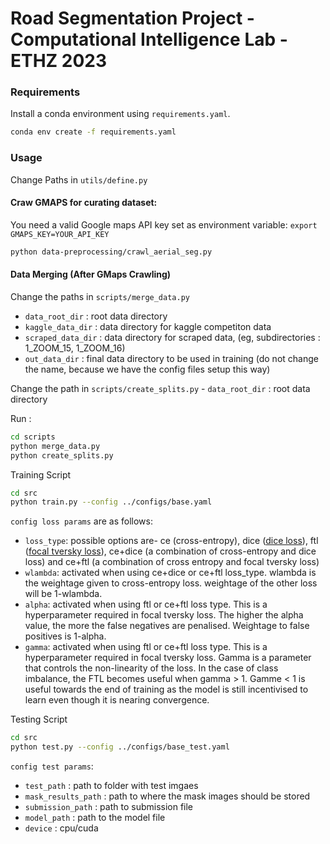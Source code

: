 # Road Segmentation Project - Computational Intelligence Lab - ETHZ 2023

### Requirements 
Install a conda environment using ``requirements.yaml``. 
```bash
conda env create -f requirements.yaml
```
### Usage

Change Paths in ``utils/define.py``

#### Craw GMAPS for curating dataset:
You need a valid Google maps API key set as environment variable: `export GMAPS_KEY=YOUR_API_KEY`
```bash
python data-preprocessing/crawl_aerial_seg.py
```

#### Data Merging (After GMaps Crawling)
Change the paths in ``scripts/merge_data.py`` 

- ``data_root_dir`` : root data directory
- ``kaggle_data_dir`` : data directory for kaggle competiton data
-  ``scraped_data_dir`` : data directory for scraped data, (eg, subdirectories : 1_ZOOM_15, 1_ZOOM_16)
- ``out_data_dir`` : final data directory to be used in training (do not change the name, because we have the config files setup this way)

Change the path in ``scripts/create_splits.py`` - ``data_root_dir`` : root data directory

Run :

```bash
cd scripts
python merge_data.py
python create_splits.py

```

Training Script

```bash
cd src
python train.py --config ../configs/base.yaml
```

`config loss params` are as follows:
- `loss_type`: possible options are- ce (cross-entropy), dice ([dice loss](https://www.jeremyjordan.me/semantic-segmentation/#loss])), ftl ([focal tversky loss](https://towardsdatascience.com/dealing-with-class-imbalanced-image-datasets-1cbd17de76b5)), ce+dice (a combination of cross-entropy and dice loss) and ce+ftl (a combination of cross entropy and focal tversky loss)
- `wlambda`: activated when using ce+dice or ce+ftl loss_type. wlambda is the weightage given to cross-entropy loss. weightage of the other loss will be 1-wlambda.
- `alpha`: activated when using ftl or ce+ftl loss type. This is a hyperparameter required in focal tversky loss. The higher the alpha value, the more the false negatives are penalised. Weightage to false positives is 1-alpha.
- `gamma`: activated when using ftl or ce+ftl loss type. This is a hyperparameter required in focal tversky loss. Gamma is a parameter that controls the non-linearity of the loss. In the case of class imbalance, the FTL becomes useful when gamma > 1. Gamme < 1 is useful towards the end of training as the model is still incentivised to learn even though it is nearing convergence. 



Testing Script

```bash
cd src
python test.py --config ../configs/base_test.yaml
```

`config test params`:
- `test_path` : path to folder with test imgaes
- `mask_results_path` : path to where the mask images should be stored
- `submission_path` : path to submission file
- `model_path` : path to the model file
- `device` : cpu/cuda